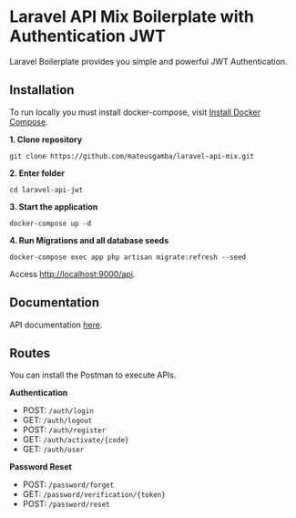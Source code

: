 # Laravel API Mix Boilerplate with Authentication JWT

Laravel Boilerplate provides you simple and powerful JWT Authentication.

## Installation

To run locally you must install docker-compose, visit [Install Docker Compose](https://docs.docker.com/compose/install/).

**1. Clone repository**

```
git clone https://github.com/mateusgamba/laravel-api-mix.git
```

**2. Enter folder**

```
cd laravel-api-jwt
```

**3. Start the application**

```
docker-compose up -d
```

**4. Run Migrations and all database seeds**

```
docker-compose exec app php artisan migrate:refresh --seed
```

Access [http://localhost:9000/api](http://localhost:9000/api).

## Documentation

API documentation [here](https://bit.ly/2CCdqM9).

## Routes

You can install the Postman to execute APIs.

**Authentication**

-   POST: `/auth/login`
-   GET: `/auth/logout`
-   POST: `/auth/register`
-   GET: `/auth/activate/{code}`
-   GET: `/auth/user`

**Password Reset**

-   POST: `/password/forget`
-   GET: `/password/verification/{token}`
-   POST: `/password/reset`
